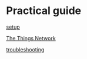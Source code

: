 # Practical guide
[setup](https://github.com/Jappie3/zanzi-doc/blob/sensor-programming/flwsb-code/programming-setup.md#setup-process)

[The Things Network](./things-network.md)

[troubleshooting](./troubleshooting.md)
